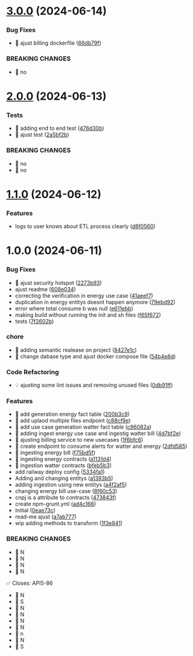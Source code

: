 # [3.0.0](https://github.com/quarks-team/projeto-integrador-tecsus-backend/compare/v2.0.0...v3.0.0) (2024-06-14)


### Bug Fixes

* 🐛 ajust billing dockerfile ([66db79f](https://github.com/quarks-team/projeto-integrador-tecsus-backend/commit/66db79f4708157ec32c2e3bfafef62c3c20dad8b))


### BREAKING CHANGES

* 🧨 no

# [2.0.0](https://github.com/quarks-team/projeto-integrador-tecsus-backend/compare/v1.1.0...v2.0.0) (2024-06-13)


### Tests

* 💍 adding end to end test ([476d30b](https://github.com/quarks-team/projeto-integrador-tecsus-backend/commit/476d30b1033e8d07586db3ca409cbdf88ccd5391))
* 💍 ajust test ([2a5bf2b](https://github.com/quarks-team/projeto-integrador-tecsus-backend/commit/2a5bf2ba15c333f5b7e0463d51573ddd70717398))


### BREAKING CHANGES

* 🧨 no
* 🧨 no

# [1.1.0](https://github.com/quarks-team/projeto-integrador-tecsus-backend/compare/v1.0.0...v1.1.0) (2024-06-12)


### Features

* logs to user knows about ETL process clearly ([d8f0560](https://github.com/quarks-team/projeto-integrador-tecsus-backend/commit/d8f0560dee5bd34b1fe2346fdf48d472ace24194))

# 1.0.0 (2024-06-11)


### Bug Fixes

* 🐛 ajust security hotspot ([2273b93](https://github.com/quarks-team/projeto-integrador-tecsus-backend/commit/2273b93d6de70c071ed390f844e62733d9a67fd0))
* ajust readme ([608e034](https://github.com/quarks-team/projeto-integrador-tecsus-backend/commit/608e03461436d66f03e436962f5c1af08bda14a3))
* correcting the verification in energy use case ([41aeef7](https://github.com/quarks-team/projeto-integrador-tecsus-backend/commit/41aeef7ff149db8184c2c9c81eff7b26156ee7b9))
* duplication in energy entitys doesnt happen anymore ([79ebd92](https://github.com/quarks-team/projeto-integrador-tecsus-backend/commit/79ebd92b5c1d18c45c1252860074edf47cc6c42c))
* error where total consume b was null ([e611ebb](https://github.com/quarks-team/projeto-integrador-tecsus-backend/commit/e611ebbd5f49107e8d059cb77f96bd5a6da24bc9))
* making build without running the init and sh files ([f65f672](https://github.com/quarks-team/projeto-integrador-tecsus-backend/commit/f65f672ffd8368c5dfd885c334befad422f3fed2))
* tests ([7f2602b](https://github.com/quarks-team/projeto-integrador-tecsus-backend/commit/7f2602b0c3a5ba0ddddadd588c1935e6aed73163))


### chore

* 🤖 adding semantic realease on project ([8427e1c](https://github.com/quarks-team/projeto-integrador-tecsus-backend/commit/8427e1c8b99eb9e9462a3e3efc550270e55152ea))
* 🤖 change dabase type and ajust docker compose file ([54b4e8d](https://github.com/quarks-team/projeto-integrador-tecsus-backend/commit/54b4e8d8e0f3f2bc8e40e6be66abab9741762267))


### Code Refactoring

* 💡 ajusting some lint issues and removing unused files ([0db91ff](https://github.com/quarks-team/projeto-integrador-tecsus-backend/commit/0db91ff5cda52b6c096ee83a0cfd4340ce6a43a2))


### Features

* 🎸 add generation energy fact table ([200b3c9](https://github.com/quarks-team/projeto-integrador-tecsus-backend/commit/200b3c9680139c5d7ad0a05d35d997657a1251ab))
* 🎸 add uplaod multiple files endpoint ([c88cf9e](https://github.com/quarks-team/projeto-integrador-tecsus-backend/commit/c88cf9ec42521dacf61fb02d968b1f9dc46db2f3))
* 🎸 add use case generation watter fact table ([c96082a](https://github.com/quarks-team/projeto-integrador-tecsus-backend/commit/c96082a11c2a925618267846c2b4e22de793aa03))
* 🎸 adding ingest energy use case and ingestig watter bill ([4d7bf2e](https://github.com/quarks-team/projeto-integrador-tecsus-backend/commit/4d7bf2eee6cf0fc1f9a9ea005e81e034848599d3))
* 🎸 ajusting billing service to new usecases ([1f6bfc6](https://github.com/quarks-team/projeto-integrador-tecsus-backend/commit/1f6bfc660ed1638c593032ebb46f9a0a5096ea6a))
* 🎸 create endpoint to consume alerts for watter and energy ([2dfd585](https://github.com/quarks-team/projeto-integrador-tecsus-backend/commit/2dfd585d74d33fd856a0a6284b69f2ec798b7d89))
* 🎸 ingesting energy bill ([f75bd5f](https://github.com/quarks-team/projeto-integrador-tecsus-backend/commit/f75bd5f35ae31a3ff941f7e771ceafd34f3cfdb2))
* 🎸 ingesting energy contracts ([a1131d4](https://github.com/quarks-team/projeto-integrador-tecsus-backend/commit/a1131d45c2e2ad3487c52a2a2563bbaae62e7257))
* 🎸 ingestion watter contracts ([bfeb5b3](https://github.com/quarks-team/projeto-integrador-tecsus-backend/commit/bfeb5b31436fc4e6e9105c8cba855747fb62329d))
* add railway deploy config ([5334fa1](https://github.com/quarks-team/projeto-integrador-tecsus-backend/commit/5334fa11d1483296f6d055aedc29e944ade02102))
* Adding and changing entitys ([a1393b5](https://github.com/quarks-team/projeto-integrador-tecsus-backend/commit/a1393b53c124008c818c6304039de8470490ffef))
* adding ingestion using new entitys ([a4f2af5](https://github.com/quarks-team/projeto-integrador-tecsus-backend/commit/a4f2af5b211ddeb576535278eec8fb23dea41dbb))
* changing energy bill use-case ([8f60c53](https://github.com/quarks-team/projeto-integrador-tecsus-backend/commit/8f60c53ec20177055e7fbd4daedce0f832caacfd))
* cnpj is a attribute to contracts ([473843f](https://github.com/quarks-team/projeto-integrador-tecsus-backend/commit/473843f5d1d6364062f1869b8b15958ae11743d0))
* create npm-grunt.yml ([ad4c166](https://github.com/quarks-team/projeto-integrador-tecsus-backend/commit/ad4c166c72ee0f3cb7ad1b11db27f638d67a3ccf))
* Initial ([0eae73c](https://github.com/quarks-team/projeto-integrador-tecsus-backend/commit/0eae73c69227a82f890899e7be66ac048a63917d))
* read-me ajust ([a7ab777](https://github.com/quarks-team/projeto-integrador-tecsus-backend/commit/a7ab777700a1f0b6b3b1316cc2d55e9d1946afce))
* wip adding methods to transform ([1f3e841](https://github.com/quarks-team/projeto-integrador-tecsus-backend/commit/1f3e841a166e69f297b7d9ab61c4eae487cbd758))


### BREAKING CHANGES

* 🧨 N
* 🧨 N
* 🧨 N
* 🧨 N

✅ Closes: API5-86
* 🧨 N
* 🧨 S
* 🧨 N
* 🧨 N
* 🧨 N
* 🧨 N
* 🧨 n
* 🧨 N
* 🧨 S
